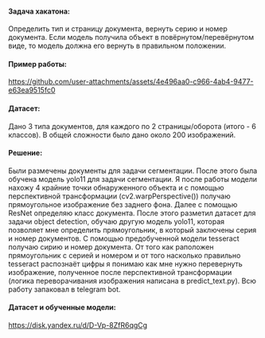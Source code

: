 #### Задача хакатона:
Определить тип и страницу документа, вернуть серию и номер документа. Если модель получила объект в повёрнутом/перевёрнутом виде, то модель должна его вернуть в правильном положении.
#### Пример работы:
https://github.com/user-attachments/assets/4e496aa0-c966-4ab4-9477-e63ea9515fc0
#### Датасет:
Дано 3 типа документов, для каждого по 2 страницы/оборота (итого - 6 классов). В общей сложности было дано около 200 изображений.
#### Решение:
Были размечены документы для задачи сегментации. После этого была обучена модель yolo11 для задачи сегментации. Я после работы модели нахожу 4 крайние точки обнаруженного объекта и с помощью перспективной трансформации (cv2.warpPerspective()) получаю прямоугольное изображение без заднего фона. Далее с помощью ResNet определяю класс документа. После этого разметил датасет для задачи object detection, обучаю другую модель yolo11, которая позволяет мне определить прямоугольник, в который заключены серия и номер документов. С помощью предобученной модели tesseract получаю сирию и номер документа. От того как раположен прямоугольник с серией и номером и от того насколько правильно tesseract распознаёт цифры я понимаю как мне нужно перевернуть изображение, полученное после перспективной трансформации (логика переворачивания изображения написана в predict_text.py). Всю работу запаковал в telegram bot.
#### Датасет и обученные модели:
https://disk.yandex.ru/d/D-Vp-8ZfR6qgCg
